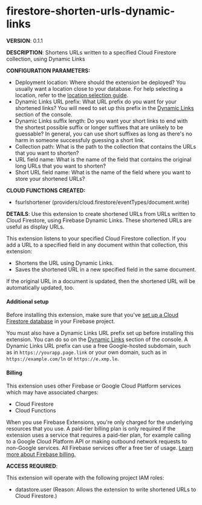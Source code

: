 # firestore-shorten-urls-dynamic-links

**VERSION**: 0.1.1

**DESCRIPTION**: Shortens URLs written to a specified Cloud Firestore
collection, using Dynamic Links

**CONFIGURATION PARAMETERS:**

* Deployment location: Where should the extension be deployed? You usually
  want a location close to your database. For help selecting a location,
  refer to the [location selection guide](https://firebase.google.com/docs/functions/locations#selecting_regions_for_firestore_and_storage).
* Dynamic Links URL prefix: What URL prefix do you want for your shortened
  links? You will need to set up this prefix in the
  [Dynamic Links](https://console.firebase.google.com/project/_/durablelinks)
  section of the console.
* Dynamic Links suffix length: Do you want your short links to end with the
  shortest possible suffix or longer suffixes that are unlikely to be
  guessable? In general, you can use short suffixes as long as there's no harm
  in someone successfuly guessing a short link.
* Collection path: What is the path to the collection that contains the URLs
  that you want to shorten?
* URL field name: What is the name of the field that contains the original
  long URLs that you want to shorten?
* Short URL field name: What is the name of the field where you want to store
  your shortened URLs?

**CLOUD FUNCTIONS CREATED:**

* fsurlshortener (providers/cloud.firestore/eventTypes/document.write)

**DETAILS**: Use this extension to create shortened URLs from URLs written to
Cloud Firestore, using Firebase Dynamic Links. These shortened URLs are useful
as display URLs.

This extension listens to your specified Cloud Firestore collection. If you add a
URL to a specified field in any document within that collection, this extension:

- Shortens the URL using Dynamic Links.
- Saves the shortened URL in a new specified field in the same document.

If the original URL in a document is updated, then the shortened URL will be
automatically updated, too.

#### Additional setup

Before installing this extension, make sure that you've
[set up a Cloud Firestore database](https://firebase.google.com/docs/firestore/quickstart)
in your Firebase project.

You must also have a Dynamic Links URL prefix set up before installing this extension.
You can do so on the [Dynamic Links][dyn-links] section of the console. A Dynamic
Links URL prefix can use a free Google-hosted subdomain, such as in
`https://yourapp.page.link` or your own domain, such as in `https://example.com/ln`
or `https://e.xmp.le`.

[dyn-links]: https://console.firebase.google.com/project/${param:PROJECT_ID}/durablelinks

#### Billing

This extension uses other Firebase or Google Cloud Platform services which may
have associated charges:

- Cloud Firestore
- Cloud Functions

When you use Firebase Extensions, you're only charged for the underlying
resources that you use. A paid-tier billing plan is only required if the
extension uses a service that requires a paid-tier plan, for example calling
to a Google Cloud Platform API or making outbound network requests to
non-Google services. All Firebase services offer a free tier of usage.
[Learn more about Firebase billing.](https://firebase.google.com/pricing)

**ACCESS REQUIRED**:

This extension will operate with the following project IAM roles:

* datastore.user (Reason: Allows the extension to write shortened URLs to Cloud
  Firestore.)
